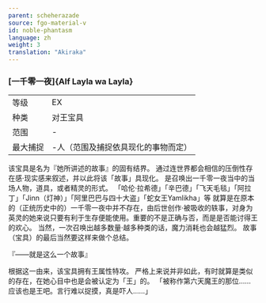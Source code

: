 ```yaml
---
parent: scheherazade
source: fgo-material-v
id: noble-phantasm
language: zh
weight: 3
translation: "Akiraka"
---
```


### [一千零一夜]{Alf Layla wa Layla}

<table>
  <tr><td>等级</td><td>EX</td></tr>
  <tr><td>种类</td><td>对王宝具</td></tr>
  <tr><td>范围</td><td>-</td></tr>
  <tr><td>最大捕捉</td><td>-人（范围及捕捉依具现化的事物而定）</td></tr>
</table>

该宝具是名为『她所讲述的故事』的固有结界。
通过连世界都会相信的压倒性存在感·现实感来叙述，并以此将该「故事」具现化。
是召唤出一千零一夜当中的当场人物，道具，或者精灵的形式。
「哈伦·拉希德」「辛巴德」「飞天毛毯」「阿拉丁」「Jinn（灯神）」「阿里巴巴与四十大盗」「蛇女王Yamlikha」等
就算是在原本的（正统历史中的）一千零一夜中并不存在，由后世创作·被吸收的轶事，对身为英灵的她来说只要有利于生存便能使用。重要的不是正确与否，而是是否能讨得王的欢心。
当然，一次召唤出越多数量·越多种类的话，魔力消耗也会越猛烈。
故事（宝具）的最后当然要这样来做个总结。

『——就是这么一个故事』

根据这一由来，该宝具拥有王属性特攻。
严格上来说并非如此，有时就算是类似的存在，在她心目中也是会被认定为「王」的。
「被称作第六天魔王的那位……应该也是王吧。言行难以捉摸，真是吓人……」
